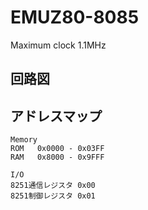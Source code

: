 # EMUZ80-8085

Maximum clock 1.1MHz

## 回路図


## アドレスマップ
```
Memory
ROM   0x0000 - 0x03FF
RAM   0x8000 - 0x9FFF

I/O
8251通信レジスタ 0x00
8251制御レジスタ 0x01
```
